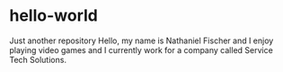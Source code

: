 # hello-world
Just another repository
Hello, my name is Nathaniel Fischer and I enjoy playing video games and I currently work for a company called Service Tech Solutions.
